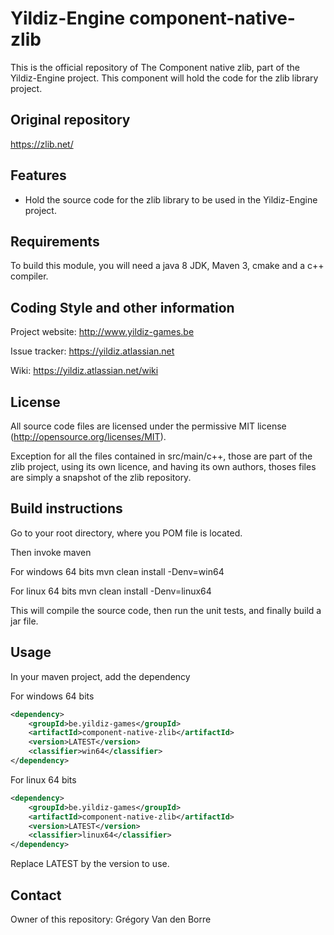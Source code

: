 # Yildiz-Engine component-native-zlib

This is the official repository of The Component native zlib, part of the Yildiz-Engine project.
This component will hold the code for the zlib library project.

## Original repository
https://zlib.net/

## Features

* Hold the source code for the zlib library to be used in the Yildiz-Engine project.

## Requirements

To build this module, you will need a java 8 JDK, Maven 3, cmake and a c++ compiler.

## Coding Style and other information

Project website:
http://www.yildiz-games.be

Issue tracker:
https://yildiz.atlassian.net

Wiki:
https://yildiz.atlassian.net/wiki

## License

All source code files are licensed under the permissive MIT license
(http://opensource.org/licenses/MIT).

Exception for all the files contained in src/main/c++, those are part of the zlib project, using its own licence, and having its own authors, thoses files are simply a snapshot of the zlib repository.

## Build instructions

Go to your root directory, where you POM file is located.

Then invoke maven

For windows 64 bits
mvn clean install -Denv=win64

For linux 64 bits
mvn clean install -Denv=linux64

This will compile the source code, then run the unit tests, and finally build a jar file.

## Usage

In your maven project, add the dependency

For windows 64 bits

```xml
<dependency>
    <groupId>be.yildiz-games</groupId>
    <artifactId>component-native-zlib</artifactId>
    <version>LATEST</version>
    <classifier>win64</classifier>
</dependency>
```

For linux 64 bits

```xml
<dependency>
    <groupId>be.yildiz-games</groupId>
    <artifactId>component-native-zlib</artifactId>
    <version>LATEST</version>
    <classifier>linux64</classifier>
</dependency>
```
Replace LATEST by the version to use.

## Contact
Owner of this repository: Grégory Van den Borre
